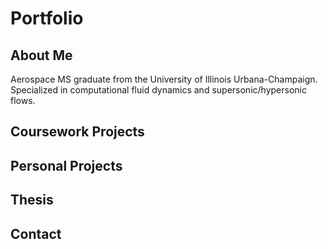 # Portfolio
 
## About Me
Aerospace MS graduate from the University of Illinois Urbana-Champaign. Specialized in computational fluid dynamics and supersonic/hypersonic flows.

## Coursework Projects

## Personal Projects

## Thesis

## Contact
